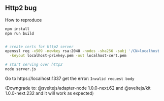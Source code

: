 ## Http2 bug

How to reproduce

```bash
npm install
npm run build


# create certs for http2 server
openssl req -x509 -newkey rsa:2048 -nodes -sha256 -subj '/CN=localhost' \
  -keyout localhost-privkey.pem -out localhost-cert.pem

# start serving over http2
node server.js
```

Go to https://localhost:1337 get the error: `Invalid request body`

(Downgrade to: @sveltejs/adapter-node 1.0.0-next.62 and @sveltejs/kit 1.0.0-next.232 and it will work as expected)
